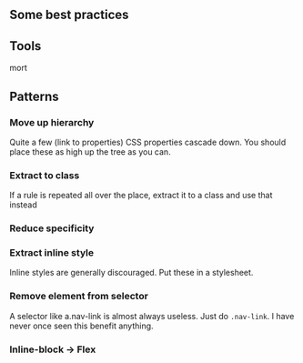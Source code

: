 ## Some best practices

## Tools

mort

## Patterns

### Move up hierarchy

Quite a few (link to properties) CSS properties cascade down.
You should place these as high up the tree as you can.

### Extract to class

If a rule is repeated all over the place, extract it to a class and use that instead

### Reduce specificity

### Extract inline style

Inline styles are generally discouraged. Put these in a stylesheet.

### Remove element from selector

A selector like a.nav-link is almost always useless. Just do `.nav-link`. I have never once seen this benefit anything.

### Inline-block -> Flex



